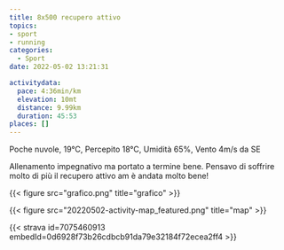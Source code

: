 ```yaml
---
title: 8x500 recupero attivo
topics:
- sport
- running
categories: 
  - Sport
date: 2022-05-02 13:21:31

activitydata:
  pace: 4:36min/km
  elevation: 10mt
  distance: 9.99km
  duration: 45:53
places: []
---
```


Poche nuvole, 19°C, Percepito 18°C, Umidità 65%, Vento 4m/s da SE

<!--more-->

Allenamento impegnativo ma portato a termine bene. Pensavo di soffrire molto di più il recupero attivo am è andata molto bene!

{{< figure src="grafico.png" title="grafico" >}}

{{<  figure src="20220502-activity-map_featured.png" title="map" >}}

{{< strava id=7075460913 embedId=0d6928f73b26cdbcb91da79e32184f72ecea2ff4 >}}
